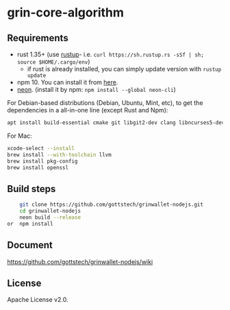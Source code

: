 # grin-core-algorithm

## Requirements

* rust 1.35+ (use [rustup]((https://www.rustup.rs/))- i.e. `curl https://sh.rustup.rs -sSf | sh; source $HOME/.cargo/env`)
  * if rust is already installed, you can simply update version with `rustup update`
* npm 10. You can install it from [here](https://nodejs.org/en/).
* [neon](https://github.com/neon-bindings/neon). (install it by npm: `npm install --global neon-cli`)

For Debian-based distributions (Debian, Ubuntu, Mint, etc), to get the dependencies in a all-in-one line (except Rust and Npm):

```sh
apt install build-essential cmake git libgit2-dev clang libncurses5-dev libncursesw5-dev zlib1g-dev pkg-config libssl-dev llvm
```

For Mac:

```sh
xcode-select --install
brew install --with-toolchain llvm
brew install pkg-config
brew install openssl
```

## Build steps

```sh
    git clone https://github.com/gottstech/grinwallet-nodejs.git
    cd grinwallet-nodejs
    neon build --release
or  npm install
```

## Document

https://github.com/gottstech/grinwallet-nodejs/wiki

## License

Apache License v2.0.


